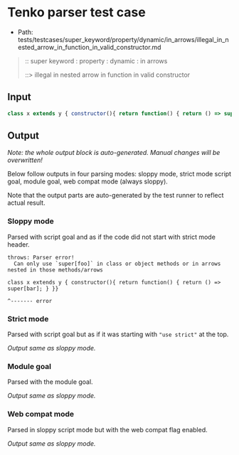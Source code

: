# Tenko parser test case

- Path: tests/testcases/super_keyword/property/dynamic/in_arrows/illegal_in_nested_arrow_in_function_in_valid_constructor.md

> :: super keyword : property : dynamic : in arrows
>
> ::> illegal in nested arrow in function in valid constructor

## Input


`````js
class x extends y { constructor(){ return function() { return () => super[bar]; } }}
`````

## Output

_Note: the whole output block is auto-generated. Manual changes will be overwritten!_

Below follow outputs in four parsing modes: sloppy mode, strict mode script goal, module goal, web compat mode (always sloppy).

Note that the output parts are auto-generated by the test runner to reflect actual result.

### Sloppy mode

Parsed with script goal and as if the code did not start with strict mode header.

`````
throws: Parser error!
  Can only use `super[foo]` in class or object methods or in arrows nested in those methods/arrows

class x extends y { constructor(){ return function() { return () => super[bar]; } }}
                                                                         ^------- error
`````

### Strict mode

Parsed with script goal but as if it was starting with `"use strict"` at the top.

_Output same as sloppy mode._

### Module goal

Parsed with the module goal.

_Output same as sloppy mode._

### Web compat mode

Parsed in sloppy script mode but with the web compat flag enabled.

_Output same as sloppy mode._
